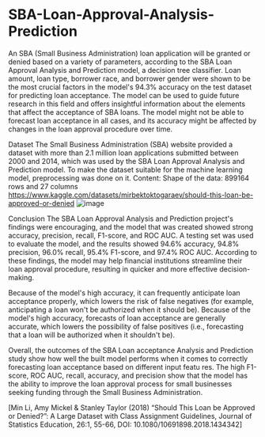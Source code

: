 # SBA-Loan-Approval-Analysis-Prediction

  An SBA (Small Business Administration) loan application will be granted or denied based on a variety of parameters, according to the SBA Loan Approval Analysis and Prediction model, a decision tree classifier. Loan amount, loan type, borrower race, and borrower gender were shown to be the most crucial factors in the model's 94.3% accuracy on the test dataset for predicting loan acceptance. The model can be used to guide future research in this field and offers insightful information about the elements that affect the acceptance of SBA loans. The model might not be able to forecast loan acceptance in all cases, and its accuracy might be affected by changes in the loan approval procedure over time.

Dataset
  The Small Business Administration (SBA) website provided a dataset with more than 2.1 million loan applications submitted between 2000 and 2014, which was used by the SBA Loan Approval Analysis and Prediction model. To make the dataset suitable for the machine learning model, preprocessing was done on it.
  Content: Shape of the data: 899164 rows and 27 columns
  https://www.kaggle.com/datasets/mirbektoktogaraev/should-this-loan-be-approved-or-denied
  ![image](https://github.com/RRacer17/sba-loan-approval-analysis-prediction/assets/89218464/a9c468a9-3245-48bb-af2b-594a34a69ed5)  

Conclusion
  The SBA Loan Approval Analysis and Prediction project's findings were encouraging, and the model that was created showed strong accuracy, precision, recall, F1-score, and ROC AUC.
  A testing set was used to evaluate the model, and the results showed 94.6% accuracy, 94.8% precision, 96.0% recall, 95.4% F1-score, and 97.4% ROC AUC. According to these findings, the model may help financial institutions streamline their loan approval procedure, resulting in quicker and more effective decision-making.

  Because of the model's high accuracy, it can frequently anticipate loan acceptance properly, which lowers the risk of false negatives (for example, anticipating a loan won't be authorized when it should be). Because of the model's high accuracy, forecasts of loan acceptance are generally accurate, which lowers the possibility of false positives (i.e., forecasting that a loan will be authorized when it shouldn't be).

Overall, the outcomes of the SBA Loan acceptance Analysis and Prediction study show how well the built model performs when it comes to correctly forecasting loan acceptance based on different input featu  res. The high F1-score, ROC AUC, recall, accuracy, and precision show that the model has the ability to improve the loan approval process for small businesses seeking funding through the Small Business Administration.


[Min Li, Amy Mickel & Stanley Taylor (2018) “Should This Loan be Approved or Denied?”: A Large Dataset with Class Assignment Guidelines, Journal of Statistics Education, 26:1, 55-66, DOI: 10.1080/10691898.2018.1434342]
